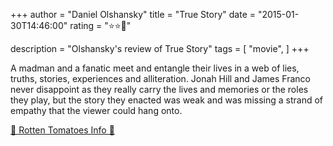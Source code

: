 +++
author = "Daniel Olshansky"
title = "True Story"
date = "2015-01-30T14:46:00"
rating = "⭐⭐🌟"

description = "Olshansky's review of True Story"
tags = [
    "movie",
]
+++


A madman and a fanatic meet and entangle their lives in a web of lies, truths, stories, experiences and alliteration. Jonah Hill and James Franco never disappoint as they really carry the lives and memories or the roles they play, but the story they enacted was weak and was missing a strand of empathy that the viewer could hang onto.

[🍅 Rotten Tomatoes Info 🍅](https://www.rottentomatoes.com//m/true_story_2014)